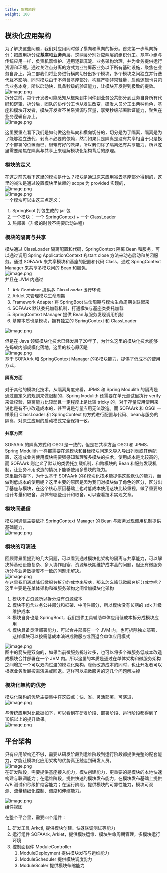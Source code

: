 ```yaml
---
title: 架构原理
weight: 100
---
```


<a name="ugzAo"></a>
## 模块化应用架构
为了解决这些问题，我们对应用同时做了横向和纵向的拆分。首先第一步纵向拆分：把应用拆分成**基座**和**业务**两层，这两层分别对应两层的组织分工。基座小组与传统应用一样，负责机器维护、通用逻辑沉淀、业务架构治理，并为业务提供运行资源和环境。通过关注点分离的方式为业务屏蔽业务以下所有基础设施，聚焦在业务自身上。第二部我们将业务进行横向切分出多个模块，多个模块之间独立并行迭代互不影响，同时模块由于不包含基座部分，构建产物非常轻量，启动逻辑也只包含业务本身，所以启动快，具备秒级的验证能力，让模块开发得到极致的提效。<br />![image.png](https://intranetproxy.alipay.com/skylark/lark/0/2023/png/149473/1695131313965-18385213-eded-4a6b-b554-db5312fa2c9d.png#clientId=ua84a92a5-30aa-4&from=paste&height=431&id=udb6b29d5&originHeight=862&originWidth=3448&originalType=binary&ratio=2&rotation=0&showTitle=false&size=192627&status=done&style=none&taskId=u9a114a24-0887-48d9-87b2-57d3e15eb80&title=&width=1724)<br />拆分之前，每个开发者可能感知从框架到中间件到业务公共部分到业务自身所有代码和逻辑，拆分后，团队的协作分工也从发生改变，研发人员分工出两种角色，基座和模块开发者，模块开发者不关系资源与容量，享受秒级部署验证能力，聚焦在业务逻辑自身上。<br />![image.png](https://intranetproxy.alipay.com/skylark/lark/0/2023/png/149473/1695131554610-ef5c4a2f-0080-45eb-8fed-55fdf5d827f9.png#clientId=ua84a92a5-30aa-4&from=paste&height=459&id=u7227f759&originHeight=918&originWidth=3714&originalType=binary&ratio=2&rotation=0&showTitle=false&size=309179&status=done&style=none&taskId=u12307968-2a79-4f77-9c78-e976399c60e&title=&width=1857)

这里要重点看下我们是如何做这些纵向和横向切分的，切分是为了隔离，隔离是为了能够独立迭代、剥离不必要的依赖，然而如果只是隔离是没有共享相当于只是换了个部署的位置而已，很难有好的效果。所以我们除了隔离还有共享能力，所以这里需要聚焦在隔离与共享上来理解模块化架构背后的原理。
<a name="CF2Ai"></a>
### 模块的定义
在这之前先看下这里的模块是什么？模块是通过原来应用减去基座部分得到的，这里的减法是通过设置模块里依赖的 scope 为 provided 实现的，<br />![image.png](https://intranetproxy.alipay.com/skylark/lark/0/2023/png/149473/1695132446404-0571be28-5cdf-452e-90f5-001a4209c750.png#clientId=u177778f7-e9cd-4&from=paste&height=142&id=ud796498d&originHeight=516&originWidth=1834&originalType=binary&ratio=2&rotation=0&showTitle=false&size=108247&status=done&style=none&taskId=u8201db6e-cf5e-4fbd-ab24-6a0223e1709&title=&width=506)<br />![image.png](https://intranetproxy.alipay.com/skylark/lark/0/2023/png/149473/1695132481921-6fb1c3da-0de3-46ce-bf8e-cc645f63157c.png#clientId=u177778f7-e9cd-4&from=paste&height=187&id=u31cba15e&originHeight=524&originWidth=1026&originalType=binary&ratio=2&rotation=0&showTitle=false&size=205261&status=done&style=none&taskId=u2c981d7a-dfff-43c6-b6c6-5c6a5701d2b&title=&width=367)<br />一个模块可以由这三点定义：

1. SpringBoot 打包生成的 jar 包
2. 一个模块： 一个 SpringContext + 一个 ClassLoader
3. 热部署（升级的时候不需要启动进程）
   <a name="CI2pM"></a>
### 模块的隔离与共享
模块通过 ClassLoader 隔离配置和代码，SpringContext 隔离 Bean 和服务，可以通过调用 Spring ApplicationContext 的start close 方法来动态启动和关闭服务。通过 SOFAArk 来共享模块和基座的配置和代码 Class，通过 SpringContext Manager 来共享多模块间的 Bean 和服务。<br />![image.png](https://intranetproxy.alipay.com/skylark/lark/0/2023/png/149473/1695132610081-3efe470f-5c65-4d46-b4e4-1ecb15c8d789.png#clientId=u771aab18-101c-4&from=paste&height=313&id=u4c63a679&originHeight=972&originWidth=1334&originalType=binary&ratio=2&rotation=0&showTitle=false&size=160772&status=done&style=none&taskId=uafe9a1eb-025c-4e1e-9316-35b8bd32b96&title=&width=429)<br />并且在 JVM 内通过

1. Ark Container 提供多 ClassLoader 运行环境
2. Arklet 来管理模块生命周期
3. Framework Adapter 将 SpringBoot 生命周期与模块生命周期关联起来
4. SOFAArk 默认委托加载机制，打通模块与基座类委托加载
5. SpringContext Manager 提供 Bean 与服务发现调用机制
6. 基座本质也是模块，拥有独立的 SpringContext 和 ClassLoader

![image.png](https://intranetproxy.alipay.com/skylark/lark/0/2023/png/149473/1695139080634-1669ea76-c486-47fc-ac4f-5900833896b9.png#clientId=u71a0730f-fb54-4&from=paste&height=275&id=u1cf30803&originHeight=722&originWidth=1428&originalType=binary&ratio=2&rotation=0&showTitle=false&size=198221&status=done&style=none&taskId=u88cd7c27-4850-4b02-9c6f-504b4456a94&title=&width=544)

但是在 Java 领域模块化技术已经发展了20年了，为什么这里的模块化技术能够在蚂蚁内部规模化落地，这里的核心原因是<br />![image.png](https://intranetproxy.alipay.com/skylark/lark/0/2023/png/149473/1695139240123-37a5b5e7-38ee-4b33-b84b-4d58e8b9f371.png#clientId=u71a0730f-fb54-4&from=paste&height=596&id=u7b5e0183&originHeight=1192&originWidth=2954&originalType=binary&ratio=2&rotation=0&showTitle=false&size=587199&status=done&style=none&taskId=uc2ceea08-092e-4bfd-9566-d97ab3d3b74&title=&width=1477)<br />基于 SOFAArk 和 SpringContext Manager 的多模块能力，提供了低成本的使用方式。
<a name="JyXAR"></a>
#### 隔离方面
对于其他的模块化技术，从隔离角度来看，JPMS 和 Spring Modulith 的隔离是通过自定义的规则来做限制的，Spring Modulith 还需要在单元测试里执行 verify 来做校验，隔离能力比较弱且一定程度上是比较 tricky 的，对于存量应用使用来说也是有不小改造成本的，甚至说是存量应用无法改造。而 SOFAArk 和 OSGI 一样采用 ClassLoader 和 SpringContext 的方式进行配置与代码、bean与服务的隔离，对原生应用的启动模式完全保持一致。
<a name="zEykt"></a>
#### 共享方面
SOFAArk 的隔离方式和 OSGI 是一致的，但是在共享方面 OSGI 和 JPMS、Spring Modulith 一样都需要在源模块和目标模块间定义导入导出列表或其他配置，这造成业务使用模块需要强感知和理解多模块的技术，使用成本是比较高的，而 SOFAArk 则定义了默认的类委托加载机制，和跨模块的 Bean 和服务发现机制，让业务不用改造的情况下能够使用多模块的能力。<br />这里额外提下，为什么基于 SOFAArk 的多模块化技术能提供这些默认的能力，而做到低成本的使用呢？这里主要的原因是因为我们对模块做了角色的区分，区分出了基座与模块，在这个核心原因基础上也对低成本使用这块比较重视，做了重要的设计考量和取舍。具体有哪些设计和取舍，可以查看技术实现文章。

<a name="LICsi"></a>
### 模块间通信
模块间通信主要依托 SpringContext Manager 的 Bean 与服务发现调用机制提供基础能力，<br />![image.png](https://intranetproxy.alipay.com/skylark/lark/0/2023/png/149473/1695171905613-2546f555-ff25-4a58-81aa-02d77bfb2b1d.png#clientId=ud7a2066a-ba29-4&from=paste&height=307&id=uc8826222&originHeight=724&originWidth=1048&originalType=binary&ratio=2&rotation=0&showTitle=false&size=202275&status=done&style=none&taskId=u537670c5-c728-487a-9710-80986ce8532&title=&width=444)

<a name="yuI6l"></a>
### 模块的可演进
回顾背景里提到的几大问题，可以看到通过模块化架构的隔离与共享能力，可以解决掉基础设施复杂、多人协作阻塞、资源与长期维护成本高的问题，但还有微服务拆分与业务敏捷度不一致的问题未解决。<br />![image.png](https://intranetproxy.alipay.com/skylark/lark/0/2023/png/149473/1695175219841-965cd163-a4bd-4cd0-b828-c620b29c0ffc.png#clientId=uaaa65411-0843-4&from=paste&height=185&id=ua68375b7&originHeight=894&originWidth=2906&originalType=binary&ratio=2&rotation=0&showTitle=false&size=417377&status=done&style=none&taskId=ud94c9602-7cd1-4bcb-8654-39fe8938d37&title=&width=602)<br />在这里我们通过降低微服务拆分的成本来解决，那么怎么降低微服务拆分成本呢？这里主要是在单体架构和微服务架构之间增加模块化架构

1. 模块不占资源所以拆分没有资源成本
2. 模块不包含业务公共部分和框架、中间件部分，所以模块没有长期的 sdk 升级维护成本
3. 模块自身也是 SpringBoot，我们提供工具辅助单体应用低成本拆分成模块应用
4. 模块具备灵活部署能力，可以合并部署在一个 JVM 内，也可拆除独立部署，这样模块可以按需低成本演进成微服务或回退会单体应用模式

![image.png](https://intranetproxy.alipay.com/skylark/lark/0/2023/png/149473/1695175141130-d3b55e17-70c3-4e7c-aeef-2e071f89ada8.png#clientId=uaaa65411-0843-4&from=paste&height=316&id=u589ef06e&originHeight=632&originWidth=3642&originalType=binary&ratio=2&rotation=0&showTitle=false&size=139102&status=done&style=none&taskId=uf9f96d68-7456-4af5-951e-d9351092988&title=&width=1821)<br />图中的箭头是双向的，如果当前微服务拆分过多，也可以将多个微服务低成本改造成模块合并部署在一个 JVM 内。所以这里的本质是通过在单体架构和微服务架构之间增加一个可以双向过渡的模块化架构，降低改造成本的同时，也让开发者可以根据业务发展按需演进或回退。这样可以把微服务的这几个问题解决掉

<a name="TMYDq"></a>
### 模块化架构的优势
模块化架构的优势主要集中在这四点：快、省、灵活部署、可演进，<br />![image.png](https://intranetproxy.alipay.com/skylark/lark/0/2023/png/149473/1695180240688-82520d0c-2304-47dc-a9f3-22af08424100.png#clientId=ueb39d37f-ca7b-4&from=paste&height=237&id=u4c60feb3&originHeight=688&originWidth=1504&originalType=binary&ratio=2&rotation=0&showTitle=false&size=437668&status=done&style=none&taskId=uf04ead3d-7cf7-41e7-bfff-81857bf5918&title=&width=518)

与传统应用对比数据如下，可以看到在研发阶段、部署阶段、运行阶段都得到了10倍以上的提升效果。<br />![image.png](https://intranetproxy.alipay.com/skylark/lark/0/2023/png/149473/1695180250909-f5eca1b3-c416-4bac-9732-549a9bed8b87.png#clientId=ueb39d37f-ca7b-4&from=paste&height=261&id=u8907b613&originHeight=522&originWidth=2838&originalType=binary&ratio=2&rotation=0&showTitle=false&size=219589&status=done&style=none&taskId=ua4b2bd1b-a75f-4945-abce-68826a43377&title=&width=1419)
<a name="Qaxge"></a>
## 平台架构
只有应用架构还不够，需要从研发阶段到运维阶段到运行阶段都提供完整的配套能力，才能让模块化应用架构的优势真正触达到研发人员。<br />![image.png](https://intranetproxy.alipay.com/skylark/lark/0/2023/png/149473/1695182073971-12b14861-b6fa-470c-a140-737d40ff0b3e.png#clientId=u9014394b-3a6a-4&from=paste&height=192&id=ub53430b2&originHeight=384&originWidth=1720&originalType=binary&ratio=2&rotation=0&showTitle=false&size=79335&status=done&style=none&taskId=u1eb2a897-c2ca-437f-8d56-7067be175e2&title=&width=860)<br />在研发阶段，需要提供基座接入能力，模块创建能力，更重要的是模块的本地快速构建与联调能力；在运维阶段，提供快速的模块发布能力，在模块发布基础上提供 A/B 测试和秒级扩缩容能力；在运行阶段，提供模块的可靠性能力，模块可观测、流量精细化控制、调度和伸缩能力。

![image.png](https://intranetproxy.alipay.com/skylark/lark/0/2023/png/149473/1695182125970-f9529014-0386-4922-b8eb-5d0c82a7e5d8.png#clientId=u9014394b-3a6a-4&from=paste&height=370&id=uf365ffd8&originHeight=740&originWidth=2096&originalType=binary&ratio=2&rotation=0&showTitle=false&size=242246&status=done&style=none&taskId=uf07de18d-931e-4ffd-9540-d4be10de3e7&title=&width=1048)<br />组件视图

在整个平台里，需要四个组件：

1. 研发工具 Arkctl, 提供模块创建、快速联调测试等能力
2. 运行组件 SOFAArk, Arklet，提供模块运维、模块生命周期管理，多模块运行环境
3. 控制面组件 ModuleController
    1. ModuleDeployment 提供模块发布与运维能力
    2. ModuleScheduler 提供模块调度能力
    3. ModuleScaler 提供模块伸缩能力

<br/>
